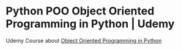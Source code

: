# Python POO Object Oriented Programming in Python | Udemy <br>

Udemy Course about [Object Oriented Programming in Python](https://www.udemy.com/course/object-oriented-python-programming/learn/lecture/18241898#overview)
